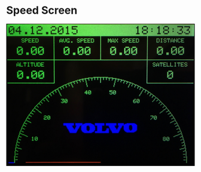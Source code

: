 # Speed Screen
![SpeedScreen](https://raw.githubusercontent.com/bergthor13/VolvoCarGPS/master/doc/images/SpeedScreen.jpg)

